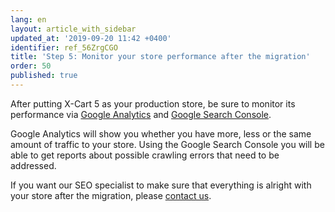 ```yaml
---
lang: en
layout: article_with_sidebar
updated_at: '2019-09-20 11:42 +0400'
identifier: ref_56ZrgCGO
title: 'Step 5: Monitor your store performance after the migration'
order: 50
published: true
---
```

After putting X-Cart 5 as your production store, be sure to monitor its performance via [Google Analytics](https://analytics.google.com/analytics/web/) and [Google Search Console](https://search.google.com/search-console).

Google Analytics will show you whether you have more, less or the same amount of traffic to your store. Using the Google Search Console you will be able to get reports about possible crawling errors that need to be addressed.

If you want our SEO specialist to make sure that everything is alright with your store after the migration, please [contact us](https://www.x-cart.com/contact-us.html).
